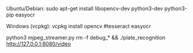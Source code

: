 Ubuntu/Debian:
sudo apt-get install libopencv-dev 
python3-dev python3-pip
easyocr

Windows (vcpkg):
vcpkg install opencv 
#tesseract
easyocr

python3 mjpeg_streamer.py
rm -f debug_* && ./plate_recognition http://127.0.0.1:8080/video
